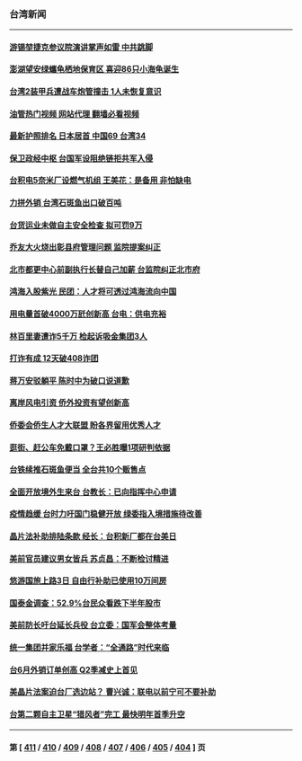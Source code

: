 ### 台湾新闻
---
#### [游锡堃捷克参议院演讲掌声如雷 中共跳脚](../../pages/ncid1349361/n13785768.md?07212045) 
#### [澎湖望安绿蠵龟栖地保育区 喜迎86只小海龟诞生](../../pages/ncid1349361/n13786019.md?07212045) 
#### [台湾2装甲兵遭战车炮管撞击  1人未恢复意识](../../pages/ncid1349361/n13785871.md?07212045) 
#### [油管热门视频 网站代理 翻墙必看视频](http://209.222.30.114:81/youtube.html?07212045)
#### [最新护照排名 日本居首 中国69 台湾34](../../pages/ncid1349361/n13785578.md?07212045) 
#### [保卫政经中枢 台国军设阻绝链拒共军入侵](../../pages/ncid1349361/n13785287.md?07212045) 
#### [台积电5奈米厂设燃气机组 王美花：是备用 非怕缺电](../../pages/ncid1349361/n13785344.md?07212045) 
#### [力拼外销 台湾石斑鱼出口破百吨](../../pages/ncid1349361/n13785324.md?07212045) 
#### [台货运业未做自主安全检查 拟可罚9万](../../pages/ncid1349361/n13785447.md?07212045) 
#### [乔友大火烧出彰县府管理问题 监院提案纠正](../../pages/ncid1349361/n13785462.md?07212045) 
#### [北市都更中心前副执行长替自己加薪 台监院纠正北市府](../../pages/ncid1349361/n13785452.md?07212045) 
#### [鸿海入股紫光 民团：人才将可透过鸿海流向中国](../../pages/ncid1349361/n13785424.md?07212045) 
#### [用电量首破4000万瓩创新高 台电：供电充裕](../../pages/ncid1349361/n13785421.md?07212045) 
#### [林百里妻遭诈5千万 检起诉吸金集团3人](../../pages/ncid1349361/n13785414.md?07212045) 
#### [打诈有成 12天破408诈团](../../pages/ncid1349361/n13785412.md?07212045) 
#### [蒋万安驳躺平 陈时中为破口说道歉](../../pages/ncid1349361/n13785409.md?07212045) 
#### [离岸风电引资 侨外投资有望创新高](../../pages/ncid1349361/n13785407.md?07212045) 
#### [侨委会侨生人才大联盟 盼各界留用优秀人才](../../pages/ncid1349361/n13785391.md?07212045) 
#### [逛街、赶公车免戴口罩？王必胜曝1项研判依据](../../pages/ncid1349361/n13785329.md?07212045) 
#### [台铁续推石斑鱼便当 全台共10个贩售点](../../pages/ncid1349361/n13785326.md?07212045) 
#### [全面开放境外生来台 台教长：已向指挥中心申请](../../pages/ncid1349361/n13785323.md?07212045) 
#### [疫情趋缓 台时力吁国门稳健开放 绿委指入境措施待改善](../../pages/ncid1349361/n13785322.md?07212045) 
#### [晶片法补助排陆条款 经长：台积新厂都在台美日](../../pages/ncid1349361/n13785346.md?07212045) 
#### [美前官员建议男女皆兵 苏贞昌：不断检讨精进](../../pages/ncid1349361/n13785317.md?07212045) 
#### [悠游国旅上路3日 自由行补助已使用10万间房](../../pages/ncid1349361/n13785328.md?07212045) 
#### [国泰金调查：52.9%台民众看跌下半年股市](../../pages/ncid1349361/n13785348.md?07212045) 
#### [美前防长吁台延长兵役 台立委：国军会整体考量](../../pages/ncid1349361/n13785349.md?07212045) 
#### [统一集团并家乐福 台学者：“全通路”时代来临](../../pages/ncid1349361/n13785298.md?07212045) 
#### [台6月外销订单创高 Q2季减史上首见](../../pages/ncid1349361/n13785302.md?07212045) 
#### [美晶片法案迫台厂选边站？ 曹兴诚：联电以前宁可不要补助](../../pages/ncid1349361/n13785304.md?07212045) 
#### [台第二颗自主卫星“猎风者”完工 最快明年首季升空](../../pages/ncid1349361/n13785308.md?07212045) 

---
#### 第 [ [411](./411.md?07212045) / [410](./410.md?07212045) / [409](./409.md?07212045) / [408](./408.md?07212045) / [407](./407.md?07212045) / [406](./406.md?07212045) / [405](./405.md?07212045) / [404](./404.md?07212045) ] 页
